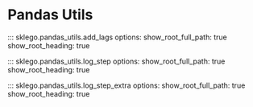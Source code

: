 # Pandas Utils

::: sklego.pandas_utils.add_lags
    options:
        show_root_full_path: true
        show_root_heading: true

::: sklego.pandas_utils.log_step
    options:
        show_root_full_path: true
        show_root_heading: true

::: sklego.pandas_utils.log_step_extra
    options:
        show_root_full_path: true
        show_root_heading: true
